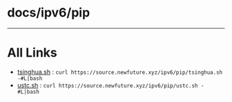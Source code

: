 
# docs/ipv6/pip



---

# All Links

* [tsinghua.sh](tsinghua.sh) : `curl https://source.newfuture.xyz/ipv6/pip/tsinghua.sh -#L|bash`
* [ustc.sh](ustc.sh) : `curl https://source.newfuture.xyz/ipv6/pip/ustc.sh -#L|bash`

